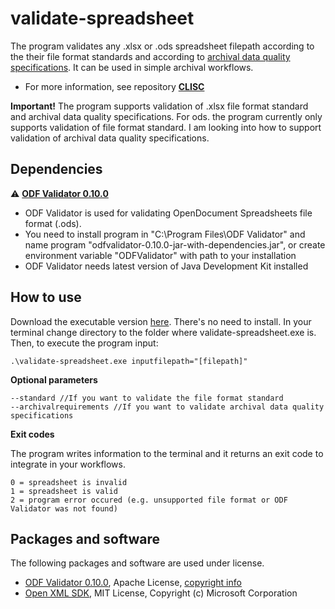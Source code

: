 # validate-spreadsheet
The program validates any .xlsx or .ods spreadsheet filepath according to the their file format standards and according to [archival data quality specifications](https://github.com/Asbjoedt/CLISC/wiki/Archival-Data-Quality). It can be used in simple archival workflows.

* For more information, see repository **[CLISC](https://github.com/Asbjoedt/CLISC)**

**Important!** The program supports validation of .xlsx file format standard and archival data quality specifications. For ods. the program currently only supports validation of file format standard. I am looking into how to support validation of archival data quality specifications.

## Dependencies
:warning: **[ODF Validator 0.10.0](https://odftoolkit.org/conformance/ODFValidator.html)**
* ODF Validator is used for validating OpenDocument Spreadsheets file format (.ods).
* You need to install program in "C:\Program Files\ODF Validator" and name program "odfvalidator-0.10.0-jar-with-dependencies.jar", or create environment variable "ODFValidator" with path to your installation
* ODF Validator needs latest version of Java Development Kit installed

## How to use
Download the executable version [here](https://github.com/Asbjoedt/validate-spreadsheet/releases). There's no need to install. In your terminal change directory to the folder where validate-spreadsheet.exe is. Then, to execute the program input:
```
.\validate-spreadsheet.exe inputfilepath="[filepath]"
```

**Optional parameters**

```
--standard //If you want to validate the file format standard
--archivalrequirements //If you want to validate archival data quality specifications
```

**Exit codes**

The program writes information to the terminal and it returns an exit code to integrate in your workflows.
```
0 = spreadsheet is invalid
1 = spreadsheet is valid
2 = program error occured (e.g. unsupported file format or ODF Validator was not found)
```

## Packages and software
The following packages and software are used under license.
* [ODF Validator 0.10.0](https://odftoolkit.org/conformance/ODFValidator.html), Apache License, [copyright info](https://github.com/tdf/odftoolkit/blob/master/NOTICE)
* [Open XML SDK](https://github.com/OfficeDev/Open-XML-SDK), MIT License, Copyright (c) Microsoft Corporation
